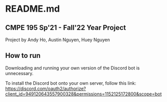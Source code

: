 # README.md

## CMPE 195 Sp'21 - Fall'22 Year Project
Project by Andy Ho, Austin Nguyen, Huey Nguyen

## How to run
Downloading and running your own version of the Discord bot is unnecessary.

To install the Discord bot onto your own server, follow this link: https://discord.com/oauth2/authorize?client_id=949120643557900328&permissions=1152125172800&scope=bot
